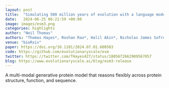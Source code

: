 ```yaml
---
layout: post
title:  "Simulating 500 million years of evolution with a language model"
date:   2024-06-25 06:21:59 +00:00
image: images/esm3.png
categories: highlights
author: "Neil Thomas"
authors: "Thomas Hayes*, Roshan Rao*, Halil Akin*, Nicholas James Sofroniew*, Deniz Oktay*, Zeming Lin*, Robert Verkuil*, Vincent Quy Tran, Jonathan Deaton, Marius Wiggert, Rohil Badkundri, Irhum Shafkat, Jun Gong, Alexander Derry, Raul Santiago Molina, Neil Thomas, Yousuf Khan, Chetan Mishra, Carolyn Kim, Liam J. Bartie, Patrick D. Hsu, Tom Sercu, Salvatore Candido, Alexander Rives"
venue: "bioRxiv"
paper: https://doi.org/10.1101/2024.07.01.600583
code: https://github.com/evolutionaryscale/esm
twitter: https://twitter.com/THayes427/status/1805672662909567057
blog: https://www.evolutionaryscale.ai/blog/esm3-release
---
```

A multi-modal generative protein model that reasons flexibly across protein structure, function, and sequence.